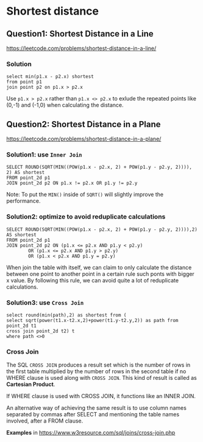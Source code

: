 # Shortest distance
## Question1: Shortest Distance in a Line
https://leetcode.com/problems/shortest-distance-in-a-line/
### Solution
```
select min(p1.x - p2.x) shortest
from point p1
join point p2 on p1.x > p2.x
```
Use  ```p1.x > p2.x``` rather than ```p1.x <> p2.x``` to exlude the repeated points like (0,-1) and (-1,0) when calculating the distance.
## Question2: Shortest Distance in a Plane
https://leetcode.com/problems/shortest-distance-in-a-plane/
### Solution1: use ```Inner Join```
```
SELECT ROUND(SQRT(MIN((POW(p1.x - p2.x, 2) + POW(p1.y - p2.y, 2)))), 2) AS shortest
FROM point_2d p1
JOIN point_2d p2 ON p1.x != p2.x OR p1.y != p2.y
```
Note: To put the ```MIN()``` inside of ```SQRT()``` will slightly improve the performance.
### Solution2: optimize to avoid reduplicate calculations
```
SELECT ROUND(SQRT(MIN((POW(p1.x - p2.x, 2) + POW(p1.y - p2.y, 2)))),2) AS shortest
FROM point_2d p1
JOIN point_2d p2 ON (p1.x <= p2.x AND p1.y < p2.y)
        OR (p1.x <= p2.x AND p1.y > p2.y)
        OR (p1.x < p2.x AND p1.y = p2.y)
```
When join the table with itself, we can claim to only calculate the distance between one point to another point in a certain rule such ponts with bigger x value. 
By following this rule, we can avoid quite a lot of reduplicate calculations.
### Solution3: use ```Cross Join```
```
select round(min(path),2) as shortest from (
select sqrt(power(t1.x-t2.x,2)+power(t1.y-t2.y,2)) as path from point_2d t1
cross join point_2d t2) t
where path <>0
```
###  Cross Join
The SQL ```CROSS JOIN``` produces a result set which is the number of rows in the first table multiplied by the number of rows in the second table if no WHERE clause is used along with ```CROSS JOIN```.
This kind of result is called as **Cartesian Product**.

If WHERE clause is used with CROSS JOIN, it functions like an INNER JOIN.

An alternative way of achieving the same result is to use column names separated by commas after SELECT and mentioning the table names involved, after a FROM clause.

**Examples** in
https://www.w3resource.com/sql/joins/cross-join.php




